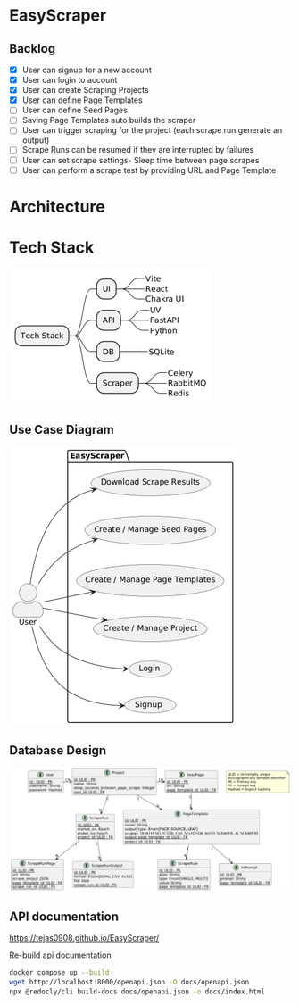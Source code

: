 # EasyScraper

## Backlog
- [x] User can signup for a new account
- [x] User can login to account
- [x] User can create Scraping Projects
- [x] User can define Page Templates
- [ ] User can define Seed Pages
- [ ] Saving Page Templates auto builds the scraper
- [ ] User can trigger scraping for the project (each scrape run generate an output)
- [ ] Scrape Runs can be resumed if they are interrupted by failures
- [ ] User can set scrape settings- Sleep time between page scrapes
- [ ] User can perform a scrape test by providing URL and Page Template

# Architecture

# Tech Stack

![Tech Stack](plantuml/output/tech-stack.png)

## Use Case Diagram

![Use case diagram](plantuml/output/use-case-diagram.png)

## Database Design

![Database design](plantuml/output/db-schema.png)

## API documentation

https://tejas0908.github.io/EasyScraper/

Re-build api documentation
```bash
docker compose up --build
wget http://localhost:8000/openapi.json -O docs/openapi.json
npx @redocly/cli build-docs docs/openapi.json -o docs/index.html
```
